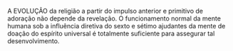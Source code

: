 ﻿A EVOLUÇÃO da religião a partir do impulso anterior e primitivo de adoração não depende da revelação. O funcionamento normal da mente humana sob a influência diretiva do sexto e sétimo ajudantes da mente de doação do espírito universal é totalmente suficiente para assegurar tal desenvolvimento.